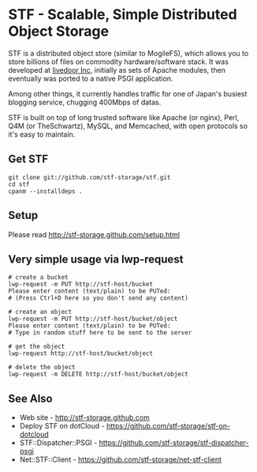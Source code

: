 # STF - Scalable, Simple Distributed Object Storage

STF is a distributed object store (similar to MogileFS), which allows you to store billions of files on commodity hardware/software stack. It was developed at <a href="http://www.livedoor.com">livedoor Inc</a>, initially as sets of Apache modules, then eventually was ported to a native PSGI application.

Among other things, it currently handles traffic for one of Japan's busiest blogging service, chugging 400Mbps of datas.

STF is built on top of long trusted software like Apache (or nginx), Perl, Q4M (or TheSchwartz), MySQL, and Memcached, with open protocols so it's easy to maintain.

## Get STF

    git clone git://github.com/stf-storage/stf.git
    cd stf
    cpanm --installdeps .

## Setup

Please read http://stf-storage.github.com/setup.html

## Very simple usage via lwp-request

    # create a bucket
    lwp-request -m PUT http://stf-host/bucket
    Please enter content (text/plain) to be PUTed:
    # (Press Ctrl+D here so you don't send any content)

    # create an object
    lwp-request -m PUT http://stf-host/bucket/object
    Please enter content (text/plain) to be PUTed:
    # Type in random stuff here to be sent to the server

    # get the object
    lwp-request http://stf-host/bucket/object

    # delete the object
    lwp-request -m DELETE http://stf-host/bucket/object

## See Also

* Web site - http://stf-storage.github.com
* Deploy STF on dotCloud - https://github.com/stf-storage/stf-on-dotcloud
* STF::Dispatcher::PSGI - https://github.com/stf-storage/stf-dispatcher-psgi
* Net::STF::Client - https://github.com/stf-storage/net-stf-client